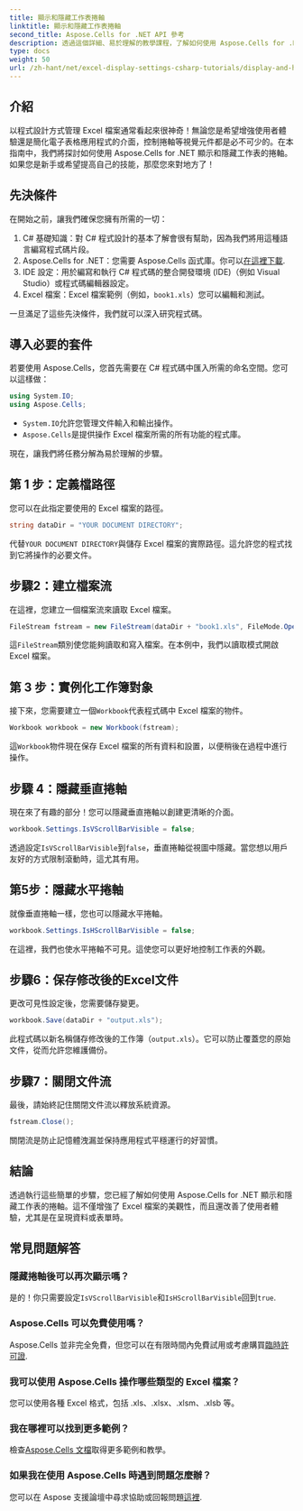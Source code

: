```yaml
---
title: 顯示和隱藏工作表捲軸
linktitle: 顯示和隱藏工作表捲軸
second_title: Aspose.Cells for .NET API 參考
description: 透過這個詳細、易於理解的教學課程，了解如何使用 Aspose.Cells for .NET 在 Excel 工作表中顯示和隱藏捲軸。
type: docs
weight: 50
url: /zh-hant/net/excel-display-settings-csharp-tutorials/display-and-hide-scroll-bars-of-worksheet/
---
```

## 介紹

以程式設計方式管理 Excel 檔案通常看起來很神奇！無論您是希望增強使用者體驗還是簡化電子表格應用程式的介面，控制捲軸等視覺元件都是必不可少的。在本指南中，我們將探討如何使用 Aspose.Cells for .NET 顯示和隱藏工作表的捲軸。如果您是新手或希望提高自己的技能，那麼您來對地方了！

## 先決條件

在開始之前，讓我們確保您擁有所需的一切：

1. C# 基礎知識：對 C# 程式設計的基本了解會很有幫助，因為我們將用這種語言編寫程式碼片段。
2.  Aspose.Cells for .NET：您需要 Aspose.Cells 函式庫。你可以[在這裡下載](https://releases.aspose.com/cells/net/).
3. IDE 設定：用於編寫和執行 C# 程式碼的整合開發環境 (IDE)（例如 Visual Studio）或程式碼編輯器設定。
4.  Excel 檔案：Excel 檔案範例（例如，`book1.xls`）您可以編輯和測試。

一旦滿足了這些先決條件，我們就可以深入研究程式碼。

## 導入必要的套件

若要使用 Aspose.Cells，您首先需要在 C# 程式碼中匯入所需的命名空間。您可以這樣做：

```csharp
using System.IO;
using Aspose.Cells;
```

- `System.IO`允許您管理文件輸入和輸出操作。
- `Aspose.Cells`是提供操作 Excel 檔案所需的所有功能的程式庫。

現在，讓我們將任務分解為易於理解的步驟。

## 第 1 步：定義檔路徑

您可以在此指定要使用的 Excel 檔案的路徑。


```csharp
string dataDir = "YOUR DOCUMENT DIRECTORY";
```
  
代替`YOUR DOCUMENT DIRECTORY`與儲存 Excel 檔案的實際路徑。這允許您的程式找到它將操作的必要文件。

## 步驟2：建立檔案流

在這裡，您建立一個檔案流來讀取 Excel 檔案。


```csharp
FileStream fstream = new FileStream(dataDir + "book1.xls", FileMode.Open);
```
  
這`FileStream`類別使您能夠讀取和寫入檔案。在本例中，我們以讀取模式開啟 Excel 檔案。

## 第 3 步：實例化工作簿對象

接下來，您需要建立一個`Workbook`代表程式碼中 Excel 檔案的物件。


```csharp
Workbook workbook = new Workbook(fstream);
```
  
這`Workbook`物件現在保存 Excel 檔案的所有資料和設置，以便稍後在過程中進行操作。

## 步驟 4：隱藏垂直捲軸

現在來了有趣的部分！您可以隱藏垂直捲軸以創建更清晰的介面。


```csharp
workbook.Settings.IsVScrollBarVisible = false;
```
  
透過設定`IsVScrollBarVisible`到`false`，垂直捲軸從視圖中隱藏。當您想以用戶友好的方式限制滾動時，這尤其有用。

## 第5步：隱藏水平捲軸

就像垂直捲軸一樣，您也可以隱藏水平捲軸。


```csharp
workbook.Settings.IsHScrollBarVisible = false;
```
  
在這裡，我們也使水平捲軸不可見。這使您可以更好地控制工作表的外觀。

## 步驟6：保存修改後的Excel文件

更改可見性設定後，您需要儲存變更。 


```csharp
workbook.Save(dataDir + "output.xls");
```
  
此程式碼以新名稱儲存修改後的工作簿（`output.xls`）。它可以防止覆蓋您的原始文件，從而允許您維護備份。

## 步驟7：關閉文件流

最後，請始終記住關閉文件流以釋放系統資源。


```csharp
fstream.Close();
```
  
關閉流是防止記憶體洩漏並保持應用程式平穩運行的好習慣。

## 結論

透過執行這些簡單的步驟，您已經了解如何使用 Aspose.Cells for .NET 顯示和隱藏工作表的捲軸。這不僅增強了 Excel 檔案的美觀性，而且還改善了使用者體驗，尤其是在呈現資料或表單時。 

## 常見問題解答

### 隱藏捲軸後可以再次顯示嗎？  
是的！你只需要設定`IsVScrollBarVisible`和`IsHScrollBarVisible`回到`true`.

### Aspose.Cells 可以免費使用嗎？  
Aspose.Cells 並非完全免費，但您可以在有限時間內免費試用或考慮購買[臨時許可證](https://purchase.aspose.com/temporary-license/).

### 我可以使用 Aspose.Cells 操作哪些類型的 Excel 檔案？  
您可以使用各種 Excel 格式，包括 .xls、.xlsx、.xlsm、.xlsb 等。

### 我在哪裡可以找到更多範例？  
檢查[Aspose.Cells 文檔](https://reference.aspose.com/cells/net/)取得更多範例和教學。

### 如果我在使用 Aspose.Cells 時遇到問題怎麼辦？  
您可以在 Aspose 支援論壇中尋求協助或回報問題[這裡](https://forum.aspose.com/c/cells/9).